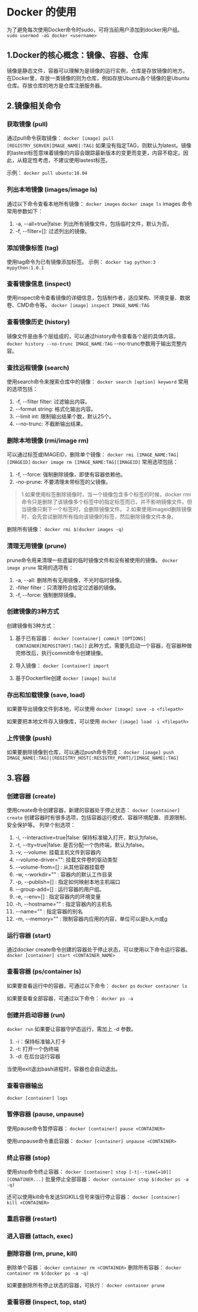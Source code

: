 # Docker 的使用

为了避免每次使用Docker命令时sudo，可将当前用户添加到docker用户组。
`sudo usermod -aG docker <username>`

## 1.Docker的核心概念：镜像、容器、仓库
镜像是静态文件，容器可以理解为是镜像的运行实例，仓库是存放镜像的地方。
在Docker里，存放一类镜像的则为仓库，例如存放Ubuntu各个镜像的是Ubuntu仓库。存放仓库的地方是仓库注册服务器。

## 2.镜像相关命令
### 获取镜像 (pull)
通过pull命令获取镜像：
`docker [image] pull [REGISTRY_SERVER]IMAGE_NAME[:TAG]`
如果没有指定TAG，则默认为latest。镜像的lastest标签意味着镜像的内容会跟踪最新版本的变更而变更，内容不稳定。因此，从稳定性考虑，不建议使用lastest标签。

示例：
`docker pull ubuntu:18.04`

### 列出本地镜像 (images/image ls)
通过以下命令查看本地所有镜像：
`docker images`
`docker image ls`
images 命令常用参数如下：
1. -a, --all=true|false: 列出所有镜像文件，包括临时文件，默认为否。
2. -f, --filter=[]: 过滤列出的镜像。

### 添加镜像标签 (tag)
使用tag命令为已有镜像添加标签。
示例：
`docker tag python:3 mypython:1.0.1`

### 查看镜像信息 (inspect)
使用inspect命令查看镜像的详细信息，包括制作者，适应架构、环境变量、数据卷、CMD命令等。
`docker [image] inspect IMAGE_NAME:TAG`

### 查看镜像历史 (history)
镜像文件是由多个层组成的，可以通过history命令查看各个层的具体内容。
`docker history --no-trunc IMAGE_NAME:TAG`
--no-trunc参数用于输出完整内容。

### 查找远程镜像 (search)
使用search命令来搜索仓库中的镜像：
`docker search [option] keyword`
常用的选项包括：
1. -f, --filter filter: 过滤输出内容。
2. --format string: 格式化输出内容。
3. --limit int: 限制输出结果个数，默认25个。
4. --no-trunc: 不截断输出结果。

### 删除本地镜像 (rmi/image rm)
可以通过标签或IMAGEID，删除单个镜像：
`docker rmi [IMAGE_NAME:TAG][IMAGEID]`
`docker image rm [IMAGE_NAME:TAG][IMAGEID]`
常用选项包括：
1. -f, --force: 强制删除镜像，即使有容器依赖他。
2. -no-prune: 不要清理未带标签的父镜像。

> 1.如果使用标签删除镜像时，当一个镜像包含多个标签的时候，docker rmi 命令只是删除了该镜像多个标签中的指定标签而已，并不影响镜像文件。但当镜像只剩下一个标签时，会删除镜像文件。
> 2.如果使用imageid删除镜像时，会先尝试删除所有指向该镜像的标签，然后删除镜像文件本身。

删除所有镜像：
`docker rmi $(docker images -q)`

### 清理无用镜像 (prune)
prune命令用来清理一些遗留的临时镜像文件和没有被使用的镜像。
`docker image prune`
常用的选项有：
1. -a, --all: 删除所有无用镜像，不光时临时镜像。
2. -filter filter：只清理符合给定过滤器的镜像。
3. -f, --force: 强制删除镜像。

### 创建镜像的3种方式
创建镜像有3种方式：
1. 基于已有容器：
`docker [container] commit [OPTIONS] CONTAINER[REPOSITORY[:TAG]]`
此种方式，需要先启动一个容器，在容器种做完修改后，执行commit命令创建镜像。

2. 导入镜像：
`docker [container] import`

3. 基于Dockerfile创建
`docker [image] build`

### 存出和加载镜像 (save, load)
如果要导出镜像文件到本地，可以使用
`docker [image] save -o <filepath>`

如果要把本地文件存入镜像库，可以使用
`docker [image] load -i <filepath>`

### 上传镜像 (push)
如果要删除镜像到仓库，可以通过push命令完成：
`docker [image] push IMAGE_NAME[:TAG]|[REGISTRY_HOST[:RESIGTRY_PORT]/]IMAGE_NAME[:TAG]`

## 3.容器
### 创建容器 (create)
使用create命令创建容器，新建的容器处于停止状态：
`docker [container] create`
创建容器时有很多选项，包括容器运行模式、容器环境配置、资源限制、安全保护等。
列举个别选项：
1. -i, --interactive=true|false: 保持标准输入打开，默认为false。
2. -t, --tty=true|false: 是否分配一个伪终端，默认为false。
3. -v, --volume: 挂载主机文件到容器内
4. --volume-driver="": 挂载文件卷的驱动类型
5. --volume-from=[] : 从其他容器挂载卷
6. -w, --workdir="" : 容器内的默认工作目录
7. -p, --publish=[] : 指定如何映射本地主机端口
8. --group-add=[] : 运行容器的用户组。
9. -e, --env=[] : 指定容器内的环境变量
10. -h, --hostname="" : 指定容器内的主机名
11. --name="" : 指定容器的别名
12. -m, --memory="" : 限制容器内应用的内容，单位可以是b,k,m或g

### 运行容器 (start)
通过docker create命令创建的容器处于停止状态，可以使用以下命令运行容器。
`docker [container] start <CONTAINER_NAME>`

### 查看容器 (ps/container ls)
如果要查看运行中的容器，可通过以下命令：
`docker ps`
`docker container ls`

如果要查看全部容器，可通过以下命令：
`docker ps -a`


### 创建并启动容器 (run)
`docker run`
如果要让容器守护态运行，需加上 -d 参数。
1. -i：保持标准输入打卡
2. -t: 打开一个伪终端
3. -d: 在后台运行容器

当使用exit退出bash进程时，容器也会自动退出。

### 查看容器输出
`docker [container] logs`

### 暂停容器 (pause, unpause)
使用pause命令暂停容器：
`docker [container] pause <CONTAINER>`

使用unpause命令重启容器：
`docker [container] unpause <CONTAINER>`

### 终止容器 (stop)
使用stop命令终止容器：
`docker [container] stop [-t|--time[=10]][CONATINER...]`
批量停止全部容器：
`docker container stop $(docker ps -a -q)`

还可以使用kill命令发送SIGKILL信号来强行停止容器：
`docker [container] kill <CONTAINER>`

### 重启容器 (restart)

### 进入容器 (attach, exec)

### 删除容器 (rm, prune, kill)
删除单个容器：
`docker container rm <CONTAINER>`
删除所有容器：
`docker container rm $(docker ps -a -q)`

如果要删除所有停止状态的容器，可执行：
`docker container prune`

### 查看容器 (inspect, top, stat)
